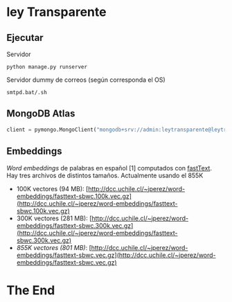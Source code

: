 # ley Transparente

## Ejecutar

Servidor
```shell
python manage.py runserver
```

Servidor dummy de correos (según corresponda el OS)
```shell
smtpd.bat/.sh
```

## MongoDB Atlas

```python
client = pymongo.MongoClient("mongodb+srv://admin:leytransparente@leytransparente-m6y51.mongodb.net/test?retryWrites=true&w=majority")
```
## Embeddings

*Word embeddings* de palabras en español [1] computados con [fastText](https://github.com/facebookresearch/fastText). Hay tres archivos de distintos tamaños. Actualmente usando el 855K

- 100K vectores (94 MB): [http://dcc.uchile.cl/~jperez/word-embeddings/fasttext-sbwc.100k.vec.gz](http://dcc.uchile.cl/~jperez/word-embeddings/fasttext-sbwc.100k.vec.gz)
- 300K vectores (281 MB): [http://dcc.uchile.cl/~jperez/word-embeddings/fasttext-sbwc.300k.vec.gz](http://dcc.uchile.cl/~jperez/word-embeddings/fasttext-sbwc.300k.vec.gz)
- *855K vectores (801 MB)*: [http://dcc.uchile.cl/~jperez/word-embeddings/fasttext-sbwc.vec.gz](http://dcc.uchile.cl/~jperez/word-embeddings/fasttext-sbwc.vec.gz)

# The End
